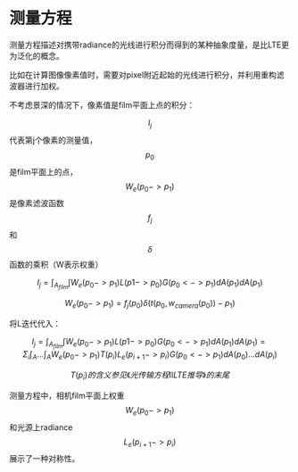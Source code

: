 # 测量方程

测量方程描述对携带radiance的光线进行积分而得到的某种抽象度量，是比LTE更为泛化的概念。


比如在计算图像像素值时，需要对pixel附近起始的光线进行积分，并利用重构滤波器进行加权。

不考虑景深的情况下，像素值是film平面上点的积分：

$$I_j$$ 代表第j个像素的测量值，$$p_0$$是film平面上的点，$$W_e(p_0 -> p_1)$$是像素滤波函数$$f_j$$和$$\delta$$函数的乘积（W表示权重）

$$I_j = \int_{A_{film}} \int W_e(p_0 -> p_1) L(p1 -> p_0) G(p_0 <-> p_1) dA(p_1) dA(p_1)$$

$$W_e(p_0 -> p_1) = f_j(p_0) \delta(t(p_0,w_{camera}(p_0)) - p_1)$$

将L迭代代入：

$$I_j = \int_{A_{film}} \int W_e(p_0 -> p_1) L(p1 -> p_0) G(p_0 <-> p_1) dA(p_1) dA(p_1) = \Sigma_i \int_A ... \int_A W_e(p_0 -> p_1) T(p_i) L_e(p_{i+1} -> p_i) G(p_0 <-> p_1) dA(p_0) ... dA(p_i)  $$

$$T(p_i) 的含义参见《光传输方程Ⅱ LTE推导》的末尾$$

测量方程中，相机film平面上权重$$W_e(p_0 -> p_1)$$ 和光源上radiance $$L_e(p_{i+1} -> p_i)$$展示了一种对称性。